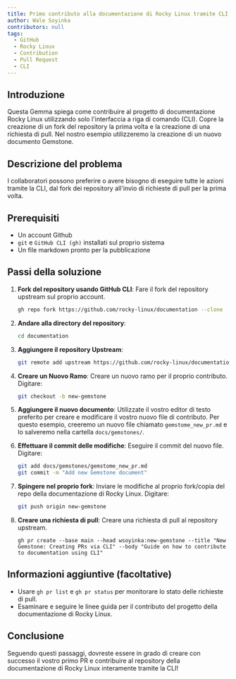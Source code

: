 ```yaml
---
title: Primo contributo alla documentazione di Rocky Linux tramite CLI
author: Wale Soyinka
contributors: null
tags:
  - GitHub
  - Rocky Linux
  - Contribution
  - Pull Request
  - CLI
---
```


## Introduzione

Questa Gemma spiega come contribuire al progetto di documentazione Rocky Linux utilizzando solo l'interfaccia a riga di comando (CLI). Copre la creazione di un fork del repository la prima volta e la creazione di una richiesta di pull.
Nel nostro esempio utilizzeremo la creazione di un nuovo documento Gemstone.

## Descrizione del problema

I collaboratori possono preferire o avere bisogno di eseguire tutte le azioni tramite la CLI, dal fork dei repository all'invio di richieste di pull per la prima volta.

## Prerequisiti

- Un account Github
- `git` e `GitHub CLI (gh)` installati sul proprio sistema
- Un file markdown pronto per la pubblicazione

## Passi della soluzione

1. **Fork del repository usando GitHub CLI**:
   Fare il fork del repository upstream sul proprio account.
   ```bash
   gh repo fork https://github.com/rocky-linux/documentation --clone
   ```

2. **Andare alla directory del repository**:
   ```bash
   cd documentation
   ```

3. **Aggiungere il repository Upstream**:
   ```bash
   git remote add upstream https://github.com/rocky-linux/documentation.git
   ```

4. **Creare un Nuovo Ramo**:
   Creare un nuovo ramo per il proprio contributo. Digitare:
   ```bash
   git checkout -b new-gemstone
   ```

5. **Aggiungere il nuovo documento**:
   Utilizzate il vostro editor di testo preferito per creare e modificare il vostro nuovo file di contributo.
   Per questo esempio, creeremo un nuovo file chiamato `gemstome_new_pr.md` e lo salveremo nella cartella `docs/gemstones/`.

6. **Effettuare il commit delle modifiche**:
   Eseguire il commit del nuovo file. Digitare:
   ```bash
   git add docs/gemstones/gemstome_new_pr.md
   git commit -m "Add new Gemstone document"
   ```

7. **Spingere nel proprio fork**:
   Inviare le modifiche al proprio fork/copia del repo della documentazione di Rocky Linux. Digitare:
   ```bash
   git push origin new-gemstone
   ```

8. **Creare una richiesta di pull**:
   Creare una richiesta di pull al repository upstream.
   ```
   gh pr create --base main --head wsoyinka:new-gemstone --title "New Gemstone: Creating PRs via CLI" --body "Guide on how to contribute to documentation using CLI"
   ```

## Informazioni aggiuntive (facoltative)

- Usare `gh pr list` e `gh pr status` per monitorare lo stato delle richieste di pull.
- Esaminare e seguire le linee guida per il contributo del progetto della documentazione di Rocky Linux.

## Conclusione

Seguendo questi passaggi, dovreste essere in grado di creare con successo il vostro primo PR e contribuire al repository della documentazione di Rocky Linux interamente tramite la CLI!
